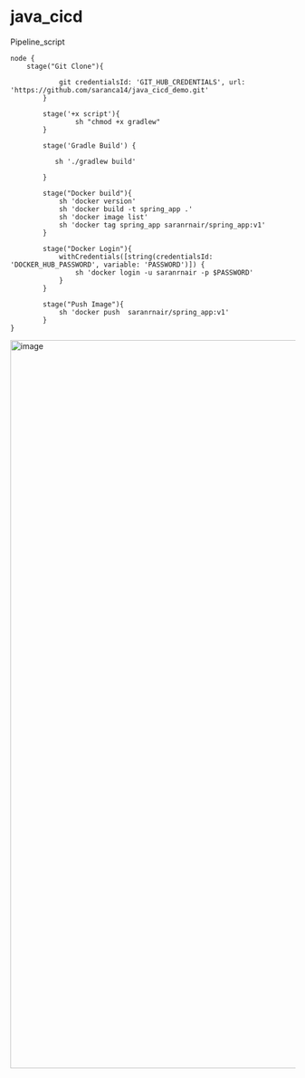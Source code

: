 # java_cicd

Pipeline_script

```
node {
    stage("Git Clone"){

            git credentialsId: 'GIT_HUB_CREDENTIALS', url: 'https://github.com/saranca14/java_cicd_demo.git'
        }

        stage('+x script'){
                sh "chmod +x gradlew"
        }

        stage('Gradle Build') {

           sh './gradlew build'

        }

        stage("Docker build"){
            sh 'docker version'
            sh 'docker build -t spring_app .'
            sh 'docker image list'
            sh 'docker tag spring_app saranrnair/spring_app:v1'
        }

        stage("Docker Login"){
            withCredentials([string(credentialsId: 'DOCKER_HUB_PASSWORD', variable: 'PASSWORD')]) {
                sh 'docker login -u saranrnair -p $PASSWORD'
            }
        }

        stage("Push Image"){
            sh 'docker push  saranrnair/spring_app:v1'
        }
}
```

<img width="1285" alt="image" src="https://user-images.githubusercontent.com/61488445/157595816-81148ea2-2f00-4f88-bf7b-3ae2a3e0e45d.png">

